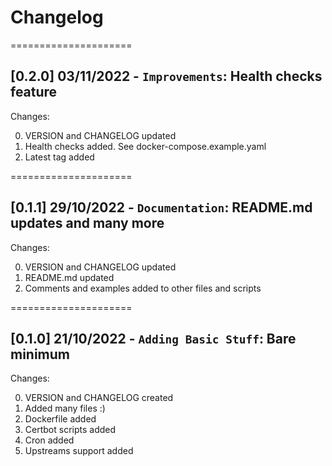 
# Changelog

=====================
## [0.2.0] 03/11/2022 - `Improvements`: Health checks feature

Changes:

0. VERSION and CHANGELOG updated
1. Health checks added. See docker-compose.example.yaml
2. Latest tag added

=====================
## [0.1.1] 29/10/2022 - `Documentation`: README.md updates and many more

Changes:

0. VERSION and CHANGELOG updated
1. README.md updated
2. Comments and examples added to other files and scripts

=====================
## [0.1.0] 21/10/2022 - `Adding Basic Stuff`: Bare minimum

Changes:

0. VERSION and CHANGELOG created
1. Added many files :)
2. Dockerfile added
3. Certbot scripts added
4. Cron added
5. Upstreams support added
